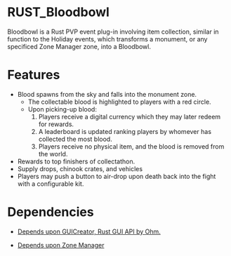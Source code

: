 # RUST_Bloodbowl




Bloodbowl is a Rust PVP event plug-in involving item collection, similar in function to the Holiday events, which transforms a monument, or any specificed Zone Manager zone, into a Bloodbowl. 

<h1>Features</h1>

* Blood spawns from the sky and falls into the monument zone.
  * The collectable blood is highlighted to players with a red circle.
  * Upon picking-up blood: 
    1. Players receive a digital currency which they may later redeem for rewards. 
    2. A leaderboard is updated ranking players by whomever has collected the most blood.
    3. Players receive no physical item, and the blood is removed from the world.
* Rewards to top finishers of collectathon.
* Supply drops, chinook crates, and vehicles 
* Players may push a button to air-drop upon death back into the fight with a configurable kit.


<h1>Dependencies</h1>

* [Depends upon GUICreator, Rust GUI API by Ohm.](https://github.com/kiloOhm/GUICreator)

* [Depends upon Zone Manager](https://umod.org/plugins/zone-manager)
